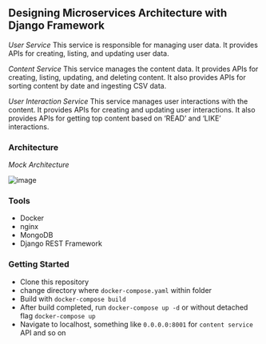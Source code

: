 ## Designing Microservices Architecture with Django Framework


*User Service*
This service is responsible for managing user data. It provides APIs for creating, listing, and updating user data.

*Content Service*
This service manages the content data. It provides APIs for creating, listing, updating, and deleting content. It also provides APIs for sorting content by date and ingesting CSV data.

*User Interaction Service*
This service manages user interactions with the content. It provides APIs for creating and updating user interactions. It also provides APIs for getting top content based on ‘READ’ and ‘LIKE’ interactions.


### Architecture
*Mock Architecture*


![image](https://drive.google.com/file/d/1-7fB8Qn4rMYq0V_xoYOdbdX-5cgb4R0Y/view)

### Tools

- Docker
- nginx
- MongoDB
- Django REST Framework

### Getting Started

- Clone this repository
- change directory where `docker-compose.yaml` within folder
- Build with `docker-compose build`
- After build completed, run `docker-compose up -d` or without detached flag `docker-compose up`
- Navigate to localhost, something like `0.0.0.0:8001` for `content service` API and so on
